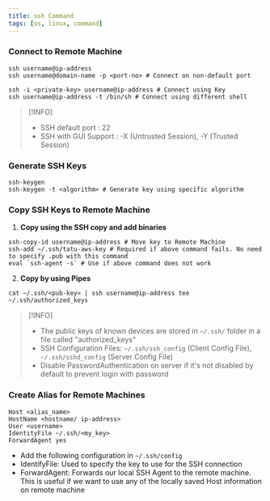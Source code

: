```yaml
---
title: ssh Command
tags: [os, linux, command]
---
```


### Connect to Remote Machine

````ssh
ssh username@ip-address
ssh username@domain-name -p <port-no> # Connect on non-default port

ssh -i <private-key> username@ip-address # Connect using Key
ssh username@ip-address -t /bin/sh # Connect using different shell
````

 > [!INFO]
 > - SSH default port : 22
 > - SSH with GUI Support : -X (Untrusted Session), -Y (Trusted Session)

### Generate SSH Keys

````shell
ssh-keygen
ssh-keygen -t <algorithm> # Generate key using specific algorithm
````

### Copy SSH Keys to Remote Machine

1. **Copy using the SSH copy and add binaries**

````shell
ssh-copy-id username@ip-address # Move key to Remote Machine
ssh-add ~/.ssh/tatu-aws-key # Required if above command fails. No need to specify .pub with this command
eval `ssh-agent -s` # Use if above command does not work
````

2. **Copy by using Pipes**

````shell
cat ~/.ssh/<pub-key> | ssh username@ip-address tee ~/.ssh/authorized_keys
````

 > [!INFO]
 > * The public keys of known devices are stored in `~/.ssh/` folder in a file called "authorized_keys"
 > * SSH Configuration Files: `~/.ssh/ssh_config` (Client Config File), `~/.ssh/sshd_config` (Server Config File)
 > * Disable PasswordAuthentication on server if it's not disabled by default to prevent login with password

### Create Alias for Remote Machines

````shell
Host <alias_name>
HostName <hostname/ ip-address>
User <username>
IdentityFile ~/.ssh/<my_key>
ForwardAgent yes
````

* Add the following configuration in `~/.ssh/config`
* IdentifyFile: Used to specify the key to use for the SSH connection
* ForwardAgent: Forwards our local SSH Agent to the remote machine. This is useful if we want to use any of the locally saved Host information on remote machine